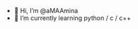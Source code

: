 - 👋 Hi, I’m @aMAAmina
- 🌱 I’m currently learning python / c / c++

<!---
aMAAmina/aMAAmina is a ✨ special ✨ repository because its `README.md` (this file) appears on your GitHub profile.
You can click the Preview link to take a look at your changes.
--->
